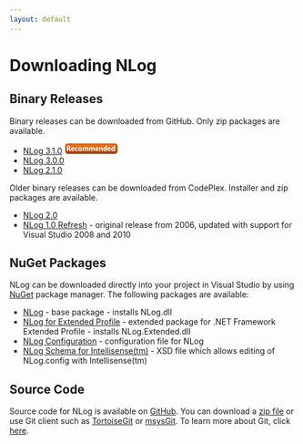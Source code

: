 ```yaml
---
layout: default
---
```


Downloading NLog
================

Binary Releases
---------------
Binary releases can be downloaded from GitHub. Only zip packages are available.

 * [NLog 3.1.0](https://github.com/NLog/NLog/releases/tag/v3.1.0) <img src="/images/recommended.png">
 * [NLog 3.0.0](https://github.com/NLog/NLog/releases/tag/v3.0) 
 * [NLog 2.1.0](https://github.com/NLog/NLog/releases/tag/2.1.0)

Older binary releases can be downloaded from CodePlex. Installer and zip packages are available.
 * [NLog 2.0](http://nlog.codeplex.com/releases/view/32639)
 * [NLog 1.0 Refresh](http://nlog.codeplex.com/releases/view/32601) - original release from 2006, updated with support for Visual Studio 2008 and 2010

NuGet Packages
--------------
NLog can be downloaded directly into your project in Visual Studio by using [NuGet](http://nuget.org/) package manager. The following packages are available:

* [NLog](http://nuget.org/List/Packages/NLog) - base package - installs NLog.dll
* [NLog for Extended Profile](http://nuget.org/List/Packages/NLog.Extended) - extended package for .NET Framework Extended Profile - installs NLog.Extended.dll
* [NLog Configuration](http://nuget.org/List/Packages/NLog.Config/) - configuration file for NLog
* [NLog Schema for Intellisense(tm)](http://nuget.org/List/Packages/NLog.Schema) - XSD file which allows editing of NLog.config with Intellisense(tm)

Source Code
-----------
Source code for NLog is available on [GitHub](http://github.com/nlog/NLog/). You can download a [zip file](http://github.com/nlog/NLog/archives/master) or use Git client such as [TortoiseGit](http://code.google.com/p/tortoisegit/) or [msysGit](http://code.google.com/p/msysgit/). To learn more about Git, click [here](http://git-scm.com/).
